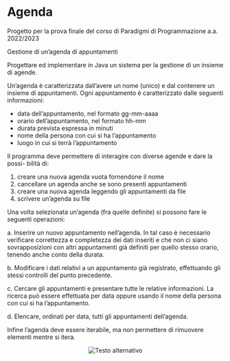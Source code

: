 # Agenda

Progetto per la prova finale del corso di Paradigmi di Programmazione a.a. 2022/2023

Gestione di un’agenda di appuntamenti

Progettare ed implementare in Java un sistema per la gestione di un insieme di agende.

Un’agenda è caratterizzata dall’avere un nome (unico) e dal contenere un insieme di appuntamenti. Ogni appuntamento è caratterizzato dalle seguenti informazioni:

- data dell’appuntamento, nel formato gg-mm-aaaa
- orario dell’appuntamento, nel formato hh-mm
- durata prevista espressa in minuti
- nome della persona con cui si ha l’appuntamento
- luogo in cui si terrà l’appuntamento

Il programma deve permettere di interagire con diverse agende e dare la possi- bilità di:

1. creare una nuova agenda vuota fornendone il nome
1. cancellare un agenda anche se sono presenti appuntamenti
3. creare una nuova agenda leggendo gli appuntamenti da file
3. scrivere un’agenda su file

Una volta selezionata un’agenda (fra quelle definite) si possono fare le seguenti operazioni:

a. Inserire un nuovo appuntamento nell’agenda. In tal caso è necessario verificare correttezza e completezza dei dati inseriti e che non ci siano sovrapposizioni con altri appuntamenti già definiti per quello stesso orario, tenendo anche conto della durata.

b. Modificare i dati relativi a un appuntamento già registrato, effettuando gli stessi controlli del punto precedente.

c. Cercare gli appuntamenti e presentare tutte le relative informazioni. La ricerca può essere effettuata per data oppure usando il nome della persona con cui si ha l’appuntamento.

d. Elencare, ordinati per data, tutti gli appuntamenti dell’agenda.

Infine l’agenda deve essere iterabile, ma non permettere di rimuovere elementi mentre si itera.


<p align="center">
  <img src="https://github.com/NicoVMari/Agenda/assets/96552280/f218b85c-5f41-4d0f-aa2d-71cfd1093c14" alt="Testo alternativo" />
</p>
